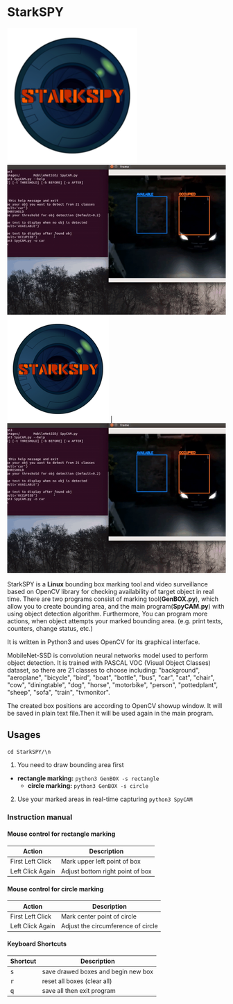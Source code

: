 # StarkSPY
<img src="/images/logo.png" width="300"/> <img src="/images/carpark.gif" width="625"/> 
![StarkSPY Logo](/images/logo.png)  |   ![Parking Application](/images/carpark.gif)

StarkSPY is a **Linux** bounding box marking tool and video surveillance based on OpenCV library for checking availability of target object in real time.
There are two programs consist of marking tool(**GenBOX.py**), which allow you to create bounding area, and the main program(**SpyCAM.py**) with using object detection algorithm. 
Furthermore, You can program more actions, when object attempts your marked bounding area. (e.g. print texts, counters, change status, etc.)

It is written in Python3 and uses OpenCV for its graphical interface.

MobileNet-SSD is convolution neural networks model used to perform object detection. It is trained with PASCAL VOC (Visual Object Classes) dataset, so there are 21 classes to choose including: 
"background", "aeroplane", "bicycle", "bird", "boat", "bottle", "bus", "car", "cat", "chair", "cow", "diningtable", "dog", "horse", "motorbike", "person", "pottedplant", "sheep", "sofa", "train", "tvmonitor".

The created box positions are according to OpenCV showup window. 
It will be saved in plain text file.Then it will be used again in the main program.

## Usages
`cd StarkSPY/\n`
1. You need to draw bounding area first
* **rectangle marking:** `python3 GenBOX -s rectangle`
  * **circle marking:** `python3 GenBOX -s circle`
2. Use your marked areas in real-time capturing
     `python3 SpyCAM`
  

### Instruction manual
#### Mouse control for rectangle marking
Action | Description | 
--- | --- |
First Left Click | Mark upper left point of box
Left Click Again | Adjust bottom right point of box

#### Mouse control for circle marking
Action | Description | 
--- | --- |
First Left Click | Mark center point of circle
Left Click Again | Adjust the circumference of circle

#### Keyboard Shortcuts
Shortcut | Description | 
--- | --- |
<kbd>s</kbd>| save drawed boxes and begin new box |
<kbd>r</kbd>| reset all boxes (clear all) |
<kbd>q</kbd>| save all then exit program |
